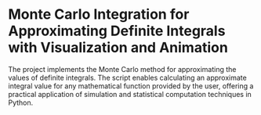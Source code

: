 # Monte Carlo Integration for Approximating Definite Integrals with Visualization and Animation

The project implements the Monte Carlo method for approximating the values of definite integrals. The script enables calculating an approximate integral value for any mathematical function provided by the user, offering a practical application of simulation and statistical computation techniques in Python.
